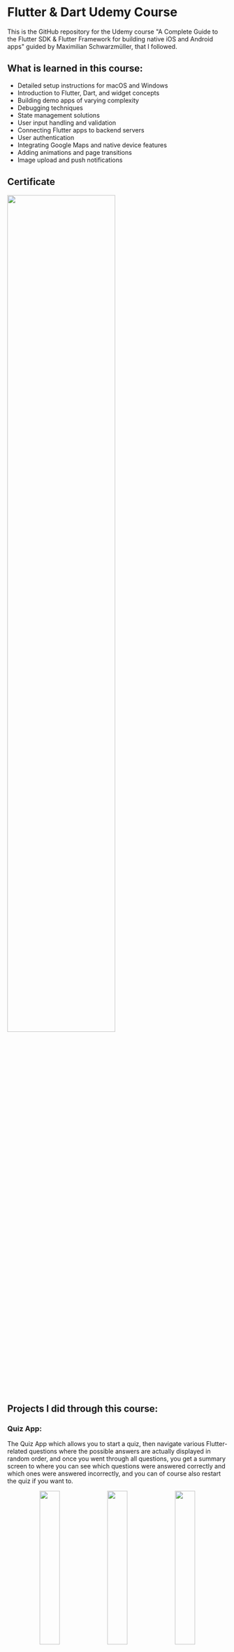 # Flutter & Dart Udemy Course 

This is the GitHub repository for the Udemy course "A Complete Guide to the Flutter SDK & Flutter Framework for building native iOS and Android apps" guided by Maximilian Schwarzmüller, that I followed.

## What is learned in this course:
- Detailed setup instructions for macOS and Windows
- Introduction to Flutter, Dart, and widget concepts
- Building demo apps of varying complexity
- Debugging techniques
- State management solutions
- User input handling and validation
- Connecting Flutter apps to backend servers
- User authentication
- Integrating Google Maps and native device features
- Adding animations and page transitions
- Image upload and push notifications

## Certificate

<img src="https://github.com/SamiAbuTouq/Flutter-Udemy/blob/main/images/certificate.jpg" width = "70%">

## Projects I did through this course:

### Quiz App:
The Quiz App which allows you to start a quiz, then navigate various Flutter-related questions where the possible answers are actually displayed in random order, and once you went through all questions, you get a summary screen to where you can see which questions were answered correctly and which ones were answered incorrectly, and you can of course also restart the quiz if you want to.

<p align="center">
  <img src="https://github.com/SamiAbuTouq/Flutter-Udemy/blob/main/images/1.%20quiz-app/(3).png" width="30%">
  <img src="https://github.com/SamiAbuTouq/Flutter-Udemy/blob/main/images/1.%20quiz-app/(1).png" width="30%">
  <img src="https://github.com/SamiAbuTouq/Flutter-Udemy/blob/main/images/1.%20quiz-app/(2).png" width="30%">
</p>

### Expense Tracer App:
An Expense Tracker App allows users to register their expenses and also allows users to see their expenses both in a list and in a chart.

<p align="left">
  <img src="https://github.com/SamiAbuTouq/Flutter-Udemy/blob/main/images/2.%20expense_tracker_app/(1).png" width="30%">
  <img src="https://github.com/SamiAbuTouq/Flutter-Udemy/blob/main/images/2.%20expense_tracker_app/(3).png" width="30%">
  <img src="https://github.com/SamiAbuTouq/Flutter-Udemy/blob/main/images/2.%20expense_tracker_app/(2).png" width="30%">
  <img src="https://github.com/SamiAbuTouq/Flutter-Udemy/blob/main/images/2.%20expense_tracker_app/(4).png" width="30%">
</p>

### Meals App:
The Meals App which allows users to browse various meal categories, pick meals, and read the meal ingredients and instructions, mark meals as favorites, switch between all meals and favorited meals, and also switch to a totally different page where various filters can be set to filter the meals that will actually be shown in this all meals area.

<p align="left">
  <img src="https://github.com/SamiAbuTouq/Flutter-Udemy/blob/main/images/3.%20meals_app/%20(1).png" width="30%">
  <img src="https://github.com/SamiAbuTouq/Flutter-Udemy/blob/main/images/3.%20meals_app/%20(3).png" width="30%">
  <img src="https://github.com/SamiAbuTouq/Flutter-Udemy/blob/main/images/3.%20meals_app/%20(4).png" width="30%">
  <img src="https://github.com/SamiAbuTouq/Flutter-Udemy/blob/main/images/3.%20meals_app/%20(5).png" width="30%">
  <img src="https://github.com/SamiAbuTouq/Flutter-Udemy/blob/main/images/3.%20meals_app/%20(2).png" width="30%">
  <img src="https://github.com/SamiAbuTouq/Flutter-Udemy/blob/main/images/3.%20meals_app/%20(6).png" width="30%">
</p>

### Shopping List App:
The Shopping List app allows users to maintain and manage their shopping lists by adding items with details such as the item name, quantity, and category.

<p align="left">
  <img src="https://github.com/SamiAbuTouq/Flutter-Udemy/blob/main/images/4.%20shopping_list_app/%20(2).png" width="30%">
  <img src="https://github.com/SamiAbuTouq/Flutter-Udemy/blob/main/images/4.%20shopping_list_app/%20(1).png" width="30%">
  <img src="https://github.com/SamiAbuTouq/Flutter-Udemy/blob/main/images/4.%20shopping_list_app/%20(3).png" width="30%">
</p>

### Favorite Places App:
The Favorite Places App allows users to save and manage their favorite locations by taking a picture of a location, adding the current location automatically, and saving the details of their favorite places for future reference.

<p align="left">
  <img src="https://github.com/SamiAbuTouq/Flutter-Udemy/blob/main/images/5.%20favorite_places_app/%20(1).png" width="30%">
  <img src="https://github.com/SamiAbuTouq/Flutter-Udemy/blob/main/images/5.%20favorite_places_app/%20(2).png" width="30%">
  <img src="https://github.com/SamiAbuTouq/Flutter-Udemy/blob/main/images/5.%20favorite_places_app/%20(3).png" width="30%">
</p>

### Chat App:
A chat application allows users to send and receive messages, features push notifications for new messages, enforces user authentication for account creation and login, and requires users to upload an image during the signup process.

<p align="left">
  <img src="https://github.com/SamiAbuTouq/Flutter-Udemy/blob/main/images/6.%20chat_app/%20(1).png" width="30%">
  <img src="https://github.com/SamiAbuTouq/Flutter-Udemy/blob/main/images/6.%20chat_app/%20(2).png" width="30%">
  <img src="https://github.com/SamiAbuTouq/Flutter-Udemy/blob/main/images/6.%20chat_app/%20(3).png" width="30%">
  <img src="https://github.com/SamiAbuTouq/Flutter-Udemy/blob/main/images/6.%20chat_app/%20(4).png" width="30%">
</p>
